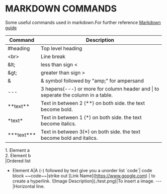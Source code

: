 # MARKDOWN COMMANDS

Some useful commands used in markdown.For further reference [Markdown guide](https://www.markdownguide.org/basic-syntax)

|Command |Description|
|--------|-----------|
#heading|Top level heading
&lt;br&gt;|Line break
&amp;lt;|less than sign <
&amp;gt;|greater than sign >
&|& symbol followed by "amp;" for ampersand
---|3 hepens(---) or more for column header and \| to seperate the column in a table.
\*\*text\*\*|Text in between 2 (**) on both side. the text become bold.
\*text\*|Text in between 1 (*) on both side. the text become italics.
\*\*\*text\*\*\*|Text in between 3(*) on both side. the text become bold and italics.
1\. Element a<br>
 2\. Element b<br>|Ordered list
- Element A|A (-) followed by text give you a unorder list
\`code\`| code block
\~\~code\~\~|strike out
\[Link Name\](https://www.google.com) | to create a hyperlink.
\!\[Image Description\](./test.png)|To insert a image.
---|Horizontal line.


